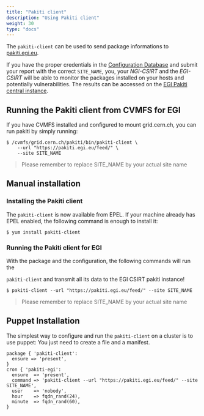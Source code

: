 ```yaml
---
title: "Pakiti client"
description: "Using Pakiti client"
weight: 30
type: "docs"
---
```


The `pakiti-client` can be used to send package informations to
[pakiti.egi.eu](https://pakiti.egi.eu).

If you have the proper credentials in the
[Configuration Database](../../configuration-database) and submit your report
with the correct `SITE_NAME`, you, your _NGI-CSIRT_ and the _EGI-CSIRT_ will be
able to monitor the packages installed on your hosts and potentially
vulnerabilities. The results can be accessed on the
[EGI Pakiti central instance](https://pakiti.egi.eu).

## Running the Pakiti client from CVMFS for EGI

If you have CVMFS installed and configured to mount grid.cern.ch, you can run
pakiti by simply running:

```shell
$ /cvmfs/grid.cern.ch/pakiti/bin/pakiti-client \
    --url "https://pakiti.egi.eu/feed/" \
    --site SITE_NAME
```

> Please remember to replace SITE_NAME by your actual site name

## Manual installation

### Installing the Pakiti client

The `pakiti-client` is now available from EPEL. If your machine already has EPEL
enabled, the following command is enough to install it:

```shell
$ yum install pakiti-client
```

### Running the Pakiti client for EGI

With the package and the configuration, the following commands will run the

`pakiti-client` and transmit all its data to the EGI CSIRT pakiti instance!

```shell
$ pakiti-client --url "https://pakiti.egi.eu/feed/" --site SITE_NAME
```

> Please remember to replace SITE_NAME by your actual site name

## Puppet Installation

The simplest way to configure and run the `pakiti-client` on a cluster is to use
puppet: You just need to create a file and a manifest.

```puppet
package { 'pakiti-client':
  ensure => 'present',
}
cron { 'pakiti-egi':
  ensure  => 'present',
  command => 'pakiti-client --url "https://pakiti.egi.eu/feed/" --site SITE_NAME',
  user    => 'nobody',
  hour    => fqdn_rand(24),
  minute  => fqdn_rand(60),
}
```
